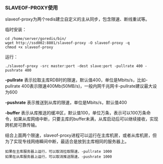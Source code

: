 ### SLAVEOF-PROXY使用

slaveof-proxy为两个redis建立自定义的主从同步，包含限速、断线重试等。

临时安装：

	cd /home/server/goredis/bin/
	wget http://ssd002:8801/slaveof-proxy -O slaveof-proxy -q
	chmod +x slaveof-proxy

运行：

	./slaveof-proxy -src master:port -dest slave:port -pullrate 400 -pushrate 400

**-pullrate** 表示拉取主库RDB时的限速，默认值400，单位是Mbits/s，比如-pullrate 400表示限速400Mb(50MB/s)，一般内网千兆网卡-pullrate建议最大设为600

**-pushrate** 表示推送到从库的限速，单位是Mbits/s，默认值400

**-buffer** 表示从库推送的缓冲区，默认值100，单位万条，表示可以100万条命令，如果从库网络中断，只要主库的buffer未满，从库启动后可以继续接收，实现跨机房可靠传输。

结合上面两个限速，slaveof-proxy进程可以运行在主库机房，或者从库机房，但为了实现专线网络瞬间中断，最适合是放到主库相同的服务器上。

	如果在主库服务器上运行，可以取消拉取限速，-pullrate 1000
	如果在从库服务器上运行，可以取消推送限速，-pushrate 1000
